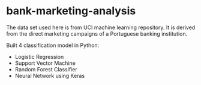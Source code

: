 # bank-marketing-analysis

The data set used here is from UCI machine learning repository. It is derived from the direct marketing campaigns of a Portuguese banking institution.

Built 4 classification model in Python:
- Logistic Regression
- Support Vector Machine
- Random Forest Classifier
- Neural Network using Keras
